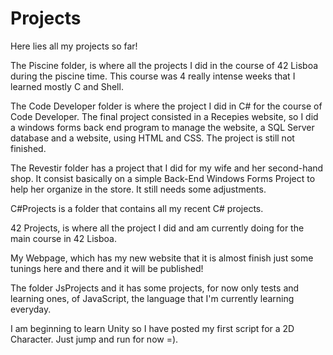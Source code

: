 # Projects
Here lies all my projects so far!

The Piscine folder, is where all the projects I did in the course of 42 Lisboa during the piscine time. This course  was 4 really intense weeks that I learned mostly C and Shell.

The Code Developer folder is where the project I did in C# for the course of Code Developer. The final project consisted in a Recepies website, so I did a windows forms back end program to manage the website, a SQL Server database and a website, using HTML and CSS. The project is still not finished. 

The Revestir folder has a project that I did for my wife and her second-hand shop. It consist basically on a simple Back-End Windows Forms Project to help her organize in the store. It still needs some adjustments.

C#Projects is a folder that contains all my recent C# projects.

42 Projects, is where all the project I did and am currently doing for the main course in 42 Lisboa. 

My Webpage, which has my new website that it is almost finish just some tunings here and there and it will be published!

The folder JsProjects and it has some projects, for now only tests and learning ones, of JavaScript, the language that I'm currently learning everyday.

I am beginning to learn Unity so I have posted my first script for a 2D Character. Just jump and run for now =).
